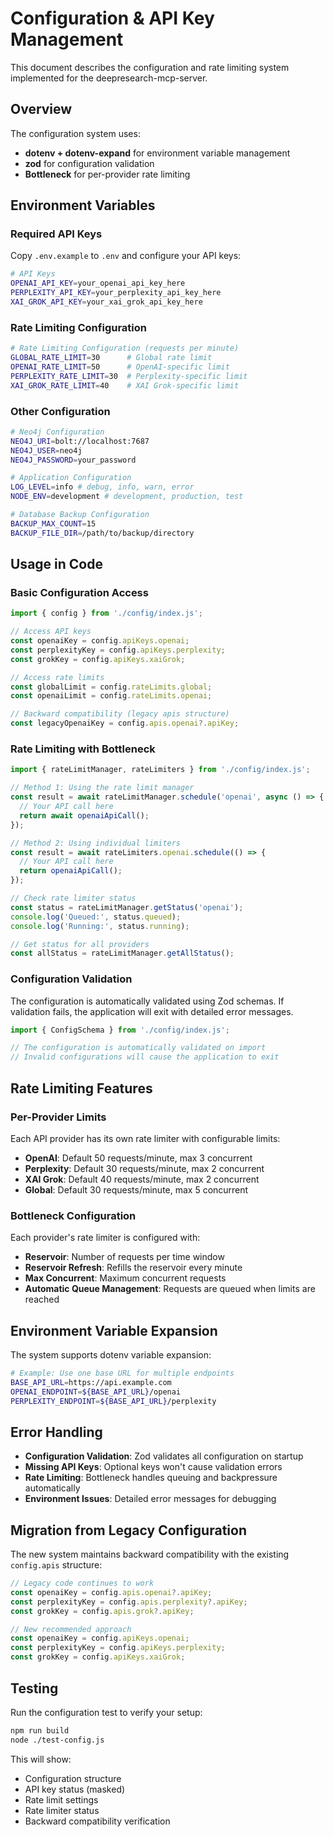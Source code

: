# Configuration & API Key Management

This document describes the configuration and rate limiting system implemented for the deepresearch-mcp-server.

## Overview

The configuration system uses:
- **dotenv + dotenv-expand** for environment variable management
- **zod** for configuration validation
- **Bottleneck** for per-provider rate limiting

## Environment Variables

### Required API Keys

Copy `.env.example` to `.env` and configure your API keys:

```bash
# API Keys
OPENAI_API_KEY=your_openai_api_key_here
PERPLEXITY_API_KEY=your_perplexity_api_key_here
XAI_GROK_API_KEY=your_xai_grok_api_key_here
```

### Rate Limiting Configuration

```bash
# Rate Limiting Configuration (requests per minute)
GLOBAL_RATE_LIMIT=30      # Global rate limit
OPENAI_RATE_LIMIT=50      # OpenAI-specific limit
PERPLEXITY_RATE_LIMIT=30  # Perplexity-specific limit
XAI_GROK_RATE_LIMIT=40    # XAI Grok-specific limit
```

### Other Configuration

```bash
# Neo4j Configuration
NEO4J_URI=bolt://localhost:7687
NEO4J_USER=neo4j
NEO4J_PASSWORD=your_password

# Application Configuration
LOG_LEVEL=info # debug, info, warn, error
NODE_ENV=development # development, production, test

# Database Backup Configuration
BACKUP_MAX_COUNT=15
BACKUP_FILE_DIR=/path/to/backup/directory
```

## Usage in Code

### Basic Configuration Access

```typescript
import { config } from './config/index.js';

// Access API keys
const openaiKey = config.apiKeys.openai;
const perplexityKey = config.apiKeys.perplexity;
const grokKey = config.apiKeys.xaiGrok;

// Access rate limits
const globalLimit = config.rateLimits.global;
const openaiLimit = config.rateLimits.openai;

// Backward compatibility (legacy apis structure)
const legacyOpenaiKey = config.apis.openai?.apiKey;
```

### Rate Limiting with Bottleneck

```typescript
import { rateLimitManager, rateLimiters } from './config/index.js';

// Method 1: Using the rate limit manager
const result = await rateLimitManager.schedule('openai', async () => {
  // Your API call here
  return await openaiApiCall();
});

// Method 2: Using individual limiters
const result = await rateLimiters.openai.schedule(() => {
  // Your API call here
  return openaiApiCall();
});

// Check rate limiter status
const status = rateLimitManager.getStatus('openai');
console.log('Queued:', status.queued);
console.log('Running:', status.running);

// Get status for all providers
const allStatus = rateLimitManager.getAllStatus();
```

### Configuration Validation

The configuration is automatically validated using Zod schemas. If validation fails, the application will exit with detailed error messages.

```typescript
import { ConfigSchema } from './config/index.js';

// The configuration is automatically validated on import
// Invalid configurations will cause the application to exit
```

## Rate Limiting Features

### Per-Provider Limits

Each API provider has its own rate limiter with configurable limits:

- **OpenAI**: Default 50 requests/minute, max 3 concurrent
- **Perplexity**: Default 30 requests/minute, max 2 concurrent  
- **XAI Grok**: Default 40 requests/minute, max 2 concurrent
- **Global**: Default 30 requests/minute, max 5 concurrent

### Bottleneck Configuration

Each provider's rate limiter is configured with:
- **Reservoir**: Number of requests per time window
- **Reservoir Refresh**: Refills the reservoir every minute
- **Max Concurrent**: Maximum concurrent requests
- **Automatic Queue Management**: Requests are queued when limits are reached

## Environment Variable Expansion

The system supports dotenv variable expansion:

```bash
# Example: Use one base URL for multiple endpoints
BASE_API_URL=https://api.example.com
OPENAI_ENDPOINT=${BASE_API_URL}/openai
PERPLEXITY_ENDPOINT=${BASE_API_URL}/perplexity
```

## Error Handling

- **Configuration Validation**: Zod validates all configuration on startup
- **Missing API Keys**: Optional keys won't cause validation errors
- **Rate Limiting**: Bottleneck handles queuing and backpressure automatically
- **Environment Issues**: Detailed error messages for debugging

## Migration from Legacy Configuration

The new system maintains backward compatibility with the existing `config.apis` structure:

```typescript
// Legacy code continues to work
const openaiKey = config.apis.openai?.apiKey;
const perplexityKey = config.apis.perplexity?.apiKey;
const grokKey = config.apis.grok?.apiKey;

// New recommended approach
const openaiKey = config.apiKeys.openai;
const perplexityKey = config.apiKeys.perplexity;
const grokKey = config.apiKeys.xaiGrok;
```

## Testing

Run the configuration test to verify your setup:

```bash
npm run build
node ./test-config.js
```

This will show:
- Configuration structure
- API key status (masked)
- Rate limit settings
- Rate limiter status
- Backward compatibility verification

